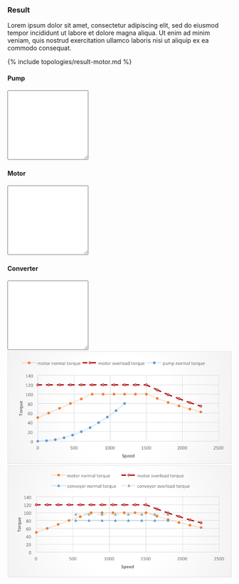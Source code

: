 <h3>Result</h3>

<p>
Lorem ipsum dolor sit amet, consectetur adipiscing elit, sed do eiusmod tempor incididunt ut labore et dolore magna aliqua. Ut enim ad minim veniam, quis nostrud exercitation ullamco laboris nisi ut aliquip ex ea commodo consequat.
</p>

<div id="result-candidates">
  <div class="row">
  {% include topologies/result-motor.md %}
  </div>
</div>
<div id="result-final">
  <div class="row">
    <div class="col-xs-4 col-md-4">
      <h4>Pump</h4>
      <textarea id="pump" rows="10" class="form-control">
      </textarea>
    </div>
    <div class="col-xs-4 col-md-4">
      <h4>Motor</h4>
      <textarea id="motor" rows="10" class="form-control">
      </textarea>
    </div>
    <div class="col-xs-4 col-md-4">
      <h4>Converter</h4>
      <textarea id="converter" rows="10" class="form-control">
      </textarea>
    </div>
  </div>
  <div class="row">
    <div class="col-xs-6 col-md-6">
      <div class="thumbnail">
        <img src="/images/result1.png"/>
      </div>
    </div>
    <div class="col-xs-6 col-md-6">
      <div class="thumbnail">
        <img src="/images/result2.png"/>
      </div>
    </div>
  </div>
</div>
<!-- end result -->
